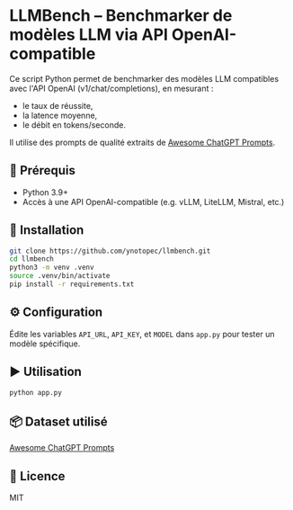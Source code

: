 # LLMBench – Benchmarker de modèles LLM via API OpenAI-compatible

Ce script Python permet de benchmarker des modèles LLM compatibles avec l'API OpenAI (v1/chat/completions), en mesurant :
- le taux de réussite,
- la latence moyenne,
- le débit en tokens/seconde.

Il utilise des prompts de qualité extraits de [Awesome ChatGPT Prompts](https://huggingface.co/datasets/fka/awesome-chatgpt-prompts).

## 🚀 Prérequis

- Python 3.9+
- Accès à une API OpenAI-compatible (e.g. vLLM, LiteLLM, Mistral, etc.)

## 🧪 Installation

```bash
git clone https://github.com/ynotopec/llmbench.git
cd llmbench
python3 -m venv .venv
source .venv/bin/activate
pip install -r requirements.txt
````

## ⚙️ Configuration

Édite les variables `API_URL`, `API_KEY`, et `MODEL` dans `app.py` pour tester un modèle spécifique.

## ▶️ Utilisation

```bash
python app.py
```

## 📦 Dataset utilisé

[Awesome ChatGPT Prompts](https://huggingface.co/datasets/fka/awesome-chatgpt-prompts)

## 📄 Licence

MIT
